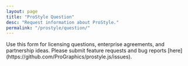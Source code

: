 ```yaml
---
layout: page
title: "ProStyle Question"
desc: "Request information about ProStyle."
permalink: "/prostyle/question/"
---
```


<p class="teaser" markdown="1">
Use this form for licensing questions, enterprise agreements, and partnership ideas. Please submit feature requests and bug reports [here](https://github.com/ProGraphics/prostyle.js/issues).
</p>

<div class="cognito">
<script src="https://services.cognitoforms.com/s/51DJlyql50y1byIMOjA7KQ"></script>
<script>Cognito.load("forms", { id: "3" });</script>
</div>